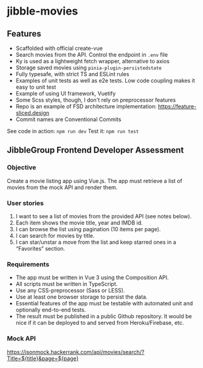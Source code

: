 # jibble-movies

## Features

- Scaffolded with official create-vue
- Search movies from the API. Control the endpoint in `.env` file
- Ky is used as a lightweight fetch wrapper, alternative to axios
- Storage saved movies using `pinia-plugin-persistedstate`
- Fully typesafe, with strict TS and ESLint rules
- Examples of unit tests as well as e2e tests. Low code coupling makes it easy to unit test
- Example of using UI framework, Vuetify
- Some Scss styles, though, I don't rely on preprocessor features
- Repo is an example of FSD architecture implementation: https://feature-sliced.design
- Commit names are Conventional Commits

See code in action: `npm run dev`
Test it: `npm run test`

## JibbleGroup Frontend Developer Assessment

### Objective

Create a movie listing app using Vue.js. The app must retrieve a list of movies from the mock
API and render them.

### User stories

1. I want to see a list of movies from the provided API (see notes below).
2. Each item shows the movie title, year and IMDB id.
3. I can browse the list using pagination (10 items per page).
4. I can search for movies by title.
5. I can star/unstar a move from the list and keep starred ones in a “Favorites” section.

### Requirements

- The app must be written in Vue 3 using the Composition API.
- All scripts must be written in TypeScript.
- Use any CSS-preprocessor (Sass or LESS).
- Use at least one browser storage to persist the data.
- Essential features of the app must be testable with automated unit and optionally
  end-to-end tests.
- The result must be published in a public Github repository. It would be nice if it can be
  deployed to and served from Heroku/Firebase, etc.

### Mock API

https://jsonmock.hackerrank.com/api/movies/search/?Title=${title}&page=${page}
